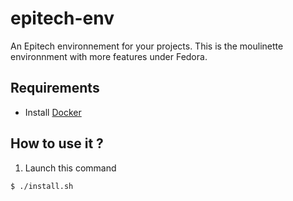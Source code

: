# epitech-env
An Epitech environnement for your projects.
This is the moulinette environnment with more features under Fedora.

## Requirements
* Install <a href="https://www.docker.com">Docker </a>
## How to use it ?
1. Launch this command
```
$ ./install.sh
```
